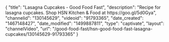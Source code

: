 {
    "title": "Lasagna Cupcakes - Good Food Fast",
    "description": "Recipe for lasagna cupcakes. Shop HSN Kitchen & Food at https:\/\/goo.gl\/5d0Gya",
    "channelid": "130145629",
    "videoid": "91793365",
    "date_created": "1467148427",
    "date_modified": "1499887811",
    "type": "captivate",
    "layout": "channelVideo",
    "url": "\/good-food-fast\/hsn-good-food-fast-lasagna-cupcakes\/130145629-91793365"
}